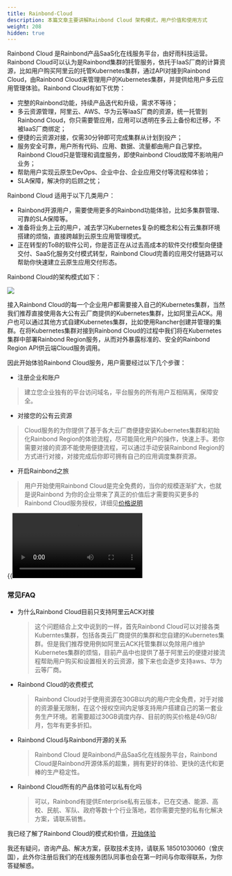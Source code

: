 ```yaml
---
title: Rainbond-Cloud
description: 本篇文章主要讲解Rainbond Cloud 架构模式，用户价值和使用方式
weight: 208
hidden: true
---
```


Rainbond Cloud 是Rainbond产品SaaS化在线服务平台，由好雨科技运营。Rainbond Cloud可以认为是Rainbond集群的托管服务，依托于IaaS厂商的计算资源，比如用户购买阿里云的托管Kubernetes集群，通过API对接到Rainbond Cloud，由Rainbond Cloud来管理用户的Kubernetes集群，并提供给用户多云应用管理体验。Rainbond Cloud有如下优势：

* 完整的Rainbond功能，持续产品迭代和升级，需求不等待；
* 多云资源管理，阿里云、AWS、华为云等IaaS厂商的资源，统一托管到Rainbond Cloud，你只需要管应用，应用可以透明在多云上备份和迁移，不被IaaS厂商绑定；
* 便捷的云资源对接，仅需30分钟即可完成集群从计划到投产；
* 服务安全可靠，用户所有代码、应用、数据、流量都由用户自己掌控。Rainbond Cloud只是管理和调度服务，即使Rainbond Cloud故障不影响用户业务；
* 帮助用户实现云原生DevOps、企业中台、企业应用交付等流程和体验；
* SLA保障，解决你的后顾之忧；



Rainbond Cloud 适用于以下几类用户：

* Rainbond开源用户，需要使用更多的Rainbond功能体验，比如多集群管理、可靠的SLA保障等。
* 准备将业务上云的用户，减去学习Kubernetes复杂的概念和公有云集群环境搭建的烦恼，直接跨越到云原生应用管理模式。
* 正在转型的ToB的软件公司，你是否正在从过去高成本的软件交付模型向便捷交付、SaaS化服务交付模式转型，Rainbond Cloud完善的应用交付链路可以帮助你快速建立云原生应用交付形态。



Rainbond Cloud的架构模式如下：

![](https://grstatic.oss-cn-shanghai.aliyuncs.com/images/cloud/cloud%E6%9E%B6%E6%9E%84%E8%AF%B4%E6%98%8E.png)

接入Rainbond Cloud的每一个企业用户都需要接入自己的Kubernetes集群，当然我们推荐直接使用各大公有云厂商提供的Kubernetes集群，比如阿里云ACK。用户也可以通过其他方式自建Kubernetes集群，比如使用Rancher创建并管理的集群。在将Kubernetes集群对接到Rainbond Cloud的过程中我们将在Kubernetes集群中部署Rainbond Region服务，从而对外暴露标准的、安全的Rainbond Region API供云端Cloud服务调用。

因此开始体验Rainbond Cloud服务，用户需要经过以下几个步骤：

* 注册企业和账户

> 建立您企业独有的平台访问域名，平台服务的所有用户互相隔离，保障安全。

* 对接您的公有云资源

> Cloud服务的为你提供了基于各大云厂商便捷安装Kubernetes集群和初始化Rainbond Region的体验流程，尽可能简化用户的操作，快速上手。若你需要对接的资源不能使用便捷流程，可以通过手动安装Rainbond Region的方式进行对接，对接完成后你即可拥有自己的应用调度集群资源。

* 开启Rainbond之旅

> 用户开始使用Rainbond Cloud是完全免费的，当你的规模逐渐扩大，也就是说Rainbond 为你的企业带来了真正的价值后才需要购买更多的Rainbond Cloud服务授权，详细见[价格说明](https://cloud.goodrain.com/page/price)

{{<video title="Rainbond Cloud对接阿里云ACK集群演示视频" src="https://grstatic.oss-cn-shanghai.aliyuncs.com/videos/rainbond-cloud-init-cluster.mp4">}}



### 常见FAQ

* 为什么Rainbond Cloud目前只支持阿里云ACK对接

  > 这个问题结合上文中说到的一样，首先Rainbond Cloud可以对接各类Kuberntes集群，包括各类云厂商提供的集群和您自建的Kubernetes集群。但是我们推荐使用例如阿里云ACK托管集群以免除用户维护Kubernetes集群的烦恼，目前产品中也提供了基于阿里云的便捷对接流程帮助用户购买和设置相关的云资源，接下来也会逐步支持aws、华为云等厂商。

* Rainbond Cloud的收费模式

  > Rainbond Cloud对于使用资源在30GB以内的用户完全免费，对于对接的资源量无限制，在这个授权空间内足够支持用户搭建自己的第一套业务生产环境。若需要超过30GB调度内存、目前的购买价格是49/GB/月，包年有更多折扣。

* Rainbond Cloud与Rainbond开源的关系

  > Rainbond Cloud 是Rainbond产品SaaS化在线服务平台，Rainbond Cloud是Rainbond开源体系的超集，拥有更好的体验、更快的迭代和更棒的生产稳定性。

* Rainbond Cloud所有的产品体验可以私有化吗

  > 可以，Rainbond有提供Enterprise私有云版本，已在交通、能源、高校、民航、军队、政府等数十个行业落地，若你需要完整的私有化解决方案，请联系销售。

  

我已经了解了Rainbond Cloud的模式和价值，[开始体验](https://cloud.goodrain.com/) 

我还有疑问，咨询产品、解决方案，获取技术支持，请联系 18501030060（曾庆国），此外你注册后我们的在线服务团队同事也会在第一时间与你取得联系，为你答疑解惑。